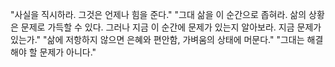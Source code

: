 "사실을 직시하라. 그것은 언제나 힘을 준다."
"그대 삶을 이 순간으로 좁혀라. 삶의 상황은 문제로 가득할 수 있다. 그러나 지금 이 순간에 문제가 있는지 알아보라. 지금 문제가 있는가."
"삶에 저항하지 않으면 은혜와 편안함, 가벼움의 상태에 머문다."
"그대는 해결해야 할 문제가 아니다."